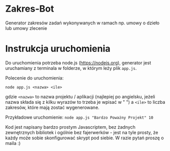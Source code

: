 # Zakres-Bot
Generator zakresów zadań wykonywanych w ramach np. umowy o dzieło lub umowy zlecenie

# Instrukcja uruchomienia
Do uruchomienia potrzeba node.js (https://nodejs.org), generator jest uruchamiany z terminala w folderze, w którym leży plik `app.js`.

Polecenie do uruchomienia:

```node app.js <nazwa> <ile>```

gdzie `<nazwa>` to nazwa projektu / aplikacji (najlepiej po angielsku, jeżeli nazwa składa się z kilku wyrazów to trzeba je wpisać w " ") a `<ile>` to liczba zakresów, które mają zostać wygenerowane.

Przykładowe uruchomienie: `node app.js "Bardzo Poważny Projekt" 10`

Kod jest napisany bardzo prostym Javascriptem, bez żadnych zewnętrznych bibliotek i ogólnie bez fajerwerków - jest na tyle prosty, że każdy może sobie skonfigurować skrypt pod siebie. W razie pytań proszę o maila :) 
